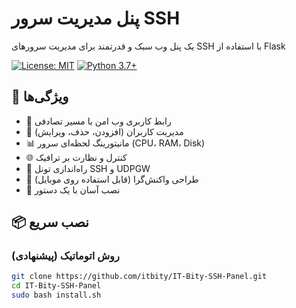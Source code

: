 # پنل مدیریت سرور SSH

یک پنل وب سبک و قدرتمند برای مدیریت سرورهای SSH با استفاده از Flask

[![License: MIT](https://img.shields.io/badge/License-MIT-yellow.svg)](https://opensource.org/licenses/MIT)
[![Python 3.7+](https://img.shields.io/badge/python-3.7+-blue.svg)](https://www.python.org/downloads/)

## 🌟 ویژگی‌ها

- 🔐 رابط کاربری وب امن با مسیر تصادفی
- 👥 مدیریت کاربران (افزودن، حذف، ویرایش)
- 📊 مانیتورینگ لحظه‌ای سرور (CPU، RAM، Disk)
- 🌐 کنترل و نظارت بر ترافیک
- 🔧 راه‌اندازی تونل SSH و UDPGW
- 📱 طراحی واکنش‌گرا (قابل استفاده روی موبایل)
- 🚀 نصب آسان با یک دستور

## 📦 نصب سریع

### روش اتوماتیک (پیشنهادی)
```bash
git clone https://github.com/itbity/IT-Bity-SSH-Panel.git
cd IT-Bity-SSH-Panel
sudo bash install.sh